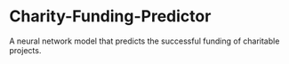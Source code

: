 # Charity-Funding-Predictor

A neural network model that predicts the successful funding of charitable projects.
